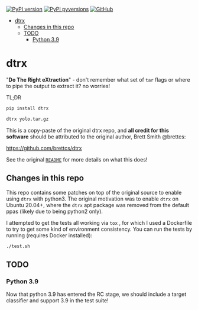 [![PyPI
version](https://img.shields.io/pypi/v/dtrx.svg?style=for-the-badge)](https://pypi.org/project/dtrx/)
[![PyPI
pyversions](https://img.shields.io/pypi/pyversions/dtrx.svg?style=for-the-badge)](https://pypi.python.org/pypi/dtrx/)
[![GitHub](https://img.shields.io/badge/GitHub-repo-brightgreen?style=for-the-badge)](https://github.com/dtrx-py/dtrx)

- [dtrx](#dtrx)
  - [Changes in this repo](#changes-in-this-repo)
  - [TODO](#todo)
    - [Python 3.9](#python-39)

# dtrx

"**Do The Right eXtraction**" - don't remember what set of `tar` flags or where to
pipe the output to extract it? no worries!

TL;DR

```bash
pip install dtrx

dtrx yolo.tar.gz
```

This is a copy-paste of the original dtrx repo, and **all credit for this
software** should be attributed to the original author, Brett Smith @brettcs:

https://github.com/brettcs/dtrx

See the original [`README`](README) for more details on what this does!

## Changes in this repo

This repo contains some patches on top of the original source to enable using
`dtrx` with python3. The original motivation was to enable `dtrx` on Ubuntu
20.04+, where the `dtrx` apt package was removed from the default ppas (likely
due to being python2 only).

I attempted to get the tests all working via `tox` , for which I used a
Dockerfile to try to get some kind of environment consistency. You can run the
tests by running (requires Docker installed):

```bash
./test.sh
```

## TODO

### Python 3.9

Now that python 3.9 has entered the RC stage, we should include a target
classifier and support 3.9 in the test suite!
